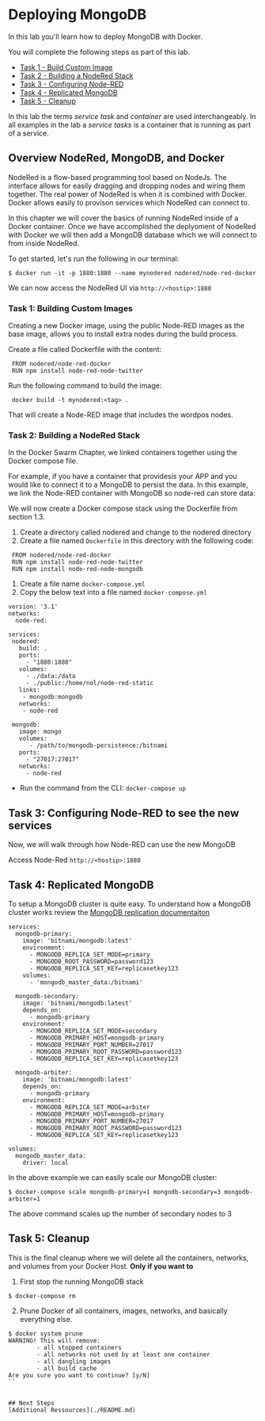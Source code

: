 # Deploying MongoDB

In this lab you'll learn how to deploy MongoDB with Docker.

You will complete the following steps as part of this lab.

- [Task 1 - Build Custom Image](#Task_1)
- [Task 2 - Building a NodeRed Stack](#Task_2)
- [Task 3 - Configuring Node-RED](#Task_3)
- [Task 4 - Replicated MongoDB](#Task_4)
- [Task 5 - Cleanup](#Task_4)

In this lab the terms *service task* and *container* are used interchangeably.
In all examples in the lab a *service tasks* is a container that is running as
part of a service.

## Overview NodeRed, MongoDB, and Docker
NodeRed is a flow-based programming tool based on NodeJs. The interface allows for easily dragging and dropping nodes and wiring them together. The real power of NodeRed is when it is combined with Docker. Docker allows easily to provison services which NodeRed can connect to.

In this chapter we will cover the basics of running NodeRed inside of a Docker container. Once we have accomplished the deplyoment of NodeRed with Docker we will then add a MongoDB database which we will connect to from inside NodeRed.

To get started, let's run the following in our terminal:
```
$ docker run -it -p 1880:1880 --name mynodered nodered/node-red-docker
```

We can now access the NodeRed UI via `http://<hostip>:1880`


### <a name="Task_1"></a>Task 1: Building Custom Images

Creating a new Docker image, using the public Node-RED images as the base image, allows you to install extra nodes during the build process.

Create a file called Dockerfile with the content:

```
 FROM nodered/node-red-docker
 RUN npm install node-red-node-twitter
```

Run the following command to build the image:

```
 docker build -t mynodered:<tag> .
```

That will create a Node-RED image that includes the wordpos nodes.


### <a name="Task_2"></a>Task 2: Building a NodeRed Stack
In the Docker Swarm Chapter, we linked containers together using the Docker compose file.

For example, if you have a container that providesis your APP and you would like to connect it to a MongoDB to persist the data. In this example, we link the Node-RED container with MongoDB so node-red can store data:

We will now create a Docker compose stack using the Dockerfile from section 1.3.

1. Create a directory called nodered and change to the nodered directory
2. Create a file named `Dockerfile` in this directory with the following code:

```
 FROM nodered/node-red-docker
 RUN npm install node-red-node-twitter
 RUN npm install node-red-node-mongodb
```

1. Create a file name `docker-compose.yml`
2. Copy the below text into a file named `docker-compose.yml`


```
version: '3.1'
networks:
  node-red:

services:
 nodered:
   build: .
   ports:
     - "1880:1880"
   volumes:
     - ./data:/data
     - ./public:/home/nol/node-red-static
   links:
    - mongodb:mongodb
   networks:
    - node-red

 mongodb:
   image: mongo
   volumes:
      - /path/to/mongodb-persistence:/bitnami
   ports:
     - "27017:27017"
   networks:
     - node-red
```

* Run the command from the CLI: `docker-compose up`


## <a name="Task_3"></a>Task 3: Configuring Node-RED to see the new services
Now, we will walk through how Node-RED can use the new MongoDB

Access Node-Red `http://<hostip>:1880`


## <a name="Task_4"></a>Task 4: Replicated MongoDB
To setup a MongoDB cluster is quite easy. To understand how a MongoDB cluster works review the [MongoDB replication documentaiton](https://docs.mongodb.com/manual/replication/)

```
services:
  mongodb-primary:
    image: 'bitnami/mongodb:latest'
    environment:
      - MONGODB_REPLICA_SET_MODE=primary
      - MONGODB_ROOT_PASSWORD=password123
      - MONGODB_REPLICA_SET_KEY=replicasetkey123
    volumes:
      - 'mongodb_master_data:/bitnami'

  mongodb-secondary:
    image: 'bitnami/mongodb:latest'
    depends_on:
      - mongodb-primary
    environment:
      - MONGODB_REPLICA_SET_MODE=secondary
      - MONGODB_PRIMARY_HOST=mongodb-primary
      - MONGODB_PRIMARY_PORT_NUMBER=27017
      - MONGODB_PRIMARY_ROOT_PASSWORD=password123
      - MONGODB_REPLICA_SET_KEY=replicasetkey123

  mongodb-arbiter:
    image: 'bitnami/mongodb:latest'
    depends_on:
      - mongodb-primary
    environment:
      - MONGODB_REPLICA_SET_MODE=arbiter
      - MONGODB_PRIMARY_HOST=mongodb-primary
      - MONGODB_PRIMARY_PORT_NUMBER=27017
      - MONGODB_PRIMARY_ROOT_PASSWORD=password123
      - MONGODB_REPLICA_SET_KEY=replicasetkey123

volumes:
  mongodb_master_data:
    driver: local
```

In the above example we can easily scale our MongoDB cluster:

```
$ docker-compose scale mongodb-primary=1 mongodb-secondary=3 mongodb-arbiter=1
```

The above command scales up the number of secondary nodes to 3

## <a name="Task_5"></a>Task 5: Cleanup

This is the final cleanup where we will delete all the containers, networks, and volumes from your Docker Host. **Only if you want to**

1. First stop the running MongoDB stack

```
$ docker-compose rm
```

2. Prune Docker of all containers, images, networks, and basically everything else.

```
$ docker system prune
WARNING! This will remove:
        - all stopped containers
        - all networks not used by at least one container
        - all dangling images
        - all build cache
Are you sure you want to continue? [y/N]
``


## Next Steps
[Additional Ressources](./README.md)